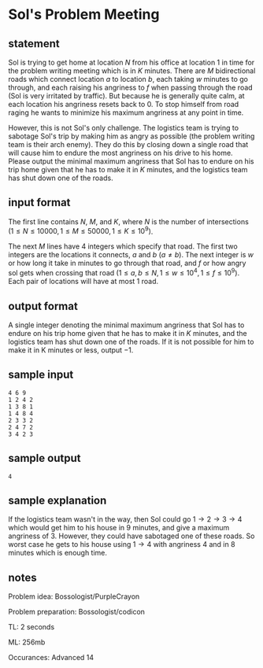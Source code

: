 # Sol's Problem Meeting

## statement

Sol is trying to get home at location $N$ from his office at location $1$ in time for the problem writing meeting which is in $K$ minutes. There are $M$ bidirectional roads which connect location $a$ to location $b$, each taking $w$ minutes to go through, and each raising his angriness to $f$ when passing through the road (Sol is very irritated by traffic). But because he is generally quite calm, at each location his angriness resets back to 0. To stop himself from road raging he wants to minimize his maximum angriness at any point in time.

However, this is not Sol's only challenge. The logistics team is trying to sabotage Sol's trip by making him as angry as possible (the problem writing team is their arch enemy). They do this by closing down a single road that will cause him to endure the most angriness on his drive to his home. Please output the minimal maximum angriness that Sol has to endure on his trip home given that he has to make it in $K$ minutes, and the logistics team has shut down one of the roads.

## input format

The first line contains $N$, $M$, and $K$, where $N$ is the number of intersections $(1 \leq N \leq 10000, 1 \leq M \leq 50000, 1 \leq K \leq 10^9)$.

The next $M$ lines have 4 integers which specify that road. The first two integers are the locations it connects, $a$ and $b$ $(a \neq b)$. The next integer is $w$ or how long it take in minutes to go through that road, and $f$ or how angry sol gets when crossing that road $(1 \leq a, b \leq N, 1 \leq w \leq 10^4, 1 \leq f \leq 10^9)$. Each pair of locations will have at most $1$ road.

## output format

A single integer denoting the minimal maximum angriness that Sol has to endure on his trip home given that he has to make it in $K$ minutes, and the logistics team has shut down one of the roads. If it is not possible for him to make it in K minutes or less, output $-1$.

## sample input
```
4 6 9
1 2 4 2 
1 3 8 1
1 4 8 4
2 3 3 2
2 4 7 2
3 4 2 3
```

## sample output
```
4
```

## sample explanation

If the logistics team wasn't in the way, then Sol could go $1 \rightarrow 2 \rightarrow 3 \rightarrow 4$ which would get him to his house in $9$ minutes, and give a maximum angriness of $3$. However, they could have sabotaged one of these roads. So worst case he gets to his house using $1 \rightarrow 4$ with angriness $4$ and in $8$ minutes which is enough time.

## notes
Problem idea: Bossologist/PurpleCrayon

Problem preparation: Bossologist/codicon

TL: 2 seconds

ML: 256mb

Occurances: Advanced 14
